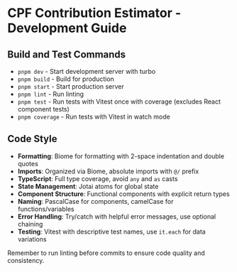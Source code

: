 # CPF Contribution Estimator - Development Guide

## Build and Test Commands
- `pnpm dev` - Start development server with turbo
- `pnpm build` - Build for production
- `pnpm start` - Start production server
- `pnpm lint` - Run linting
- `pnpm test` - Run tests with Vitest once with coverage (excludes React component tests)
- `pnpm coverage` - Run tests with Vitest in watch mode

## Code Style
- **Formatting**: Biome for formatting with 2-space indentation and double quotes
- **Imports**: Organized via Biome, absolute imports with `@/` prefix
- **TypeScript**: Full type coverage, avoid `any` and `as` casts
- **State Management**: Jotai atoms for global state
- **Component Structure**: Functional components with explicit return types
- **Naming**: PascalCase for components, camelCase for functions/variables
- **Error Handling**: Try/catch with helpful error messages, use optional chaining
- **Testing**: Vitest with descriptive test names, use `it.each` for data variations

Remember to run linting before commits to ensure code quality and consistency.

